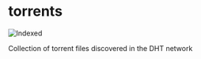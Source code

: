 torrents 
========
![Indexed](https://img.shields.io/badge/indexed-243054-blue)

Collection of torrent files discovered in the DHT network
